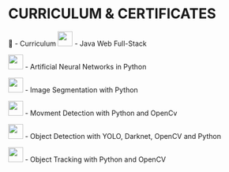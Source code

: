 # CURRICULUM & CERTIFICATES


📄 - Curriculum
<img src="https://cdn.jsdelivr.net/gh/devicons/devicon/icons/java/java-original.svg" width="30" /> - Java Web Full-Stack

<img src="https://cdn.jsdelivr.net/gh/devicons/devicon/icons/python/python-original.svg" width="30" /> - Artificial Neural Networks in Python

<img src="https://cdn.jsdelivr.net/gh/devicons/devicon/icons/python/python-original.svg" width="30" /> - Image Segmentation with Python

<img src="https://cdn.jsdelivr.net/gh/devicons/devicon/icons/python/python-original.svg" width="30" /> - Movment Detection with Python and OpenCv

<img src="https://cdn.jsdelivr.net/gh/devicons/devicon/icons/python/python-original.svg" width="30" /> - Object Detection with YOLO, Darknet, OpenCV and Python

<img src="https://cdn.jsdelivr.net/gh/devicons/devicon/icons/python/python-original.svg" width="30" /> - Object Tracking with Python and OpenCV
